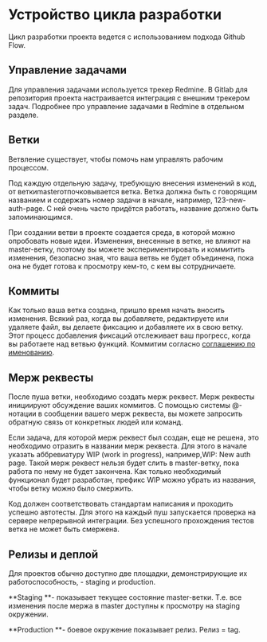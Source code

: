 # Устройство цикла разработки

Цикл разработки проекта ведется с использованием подхода Github Flow.

## Управление задачами

Для управления задачами используется трекер Redmine. В Gitlab для репозитория проекта настраивается интеграция с внешним трекером задач. Подробнее про управление задачами в Redmine в отдельном разделе.

## Ветки

Ветвление существует, чтобы помочь нам управлять рабочим процессом.

Под каждую отдельную задачу, требующую внесения изменений в код, от веткиmasterотпочковывается ветка. Ветка должна быть с говорящим названием и содержать номер задачи в начале, например, 123-new-auth-page. С ней очень часто придётся работать, название должно быть запоминающимся.

При создании ветви в проекте создается среда, в которой можно опробовать новые идеи. Изменения, внесенные в ветке, не влияют на master-ветку, поэтому вы можете экспериментировать и коммитить изменения, безопасно зная, что ваша ветвь не будет объединена, пока она не будет готова к просмотру кем-то, с кем вы сотрудничаете.

## Коммиты

Как только ваша ветка создана, пришло время начать вносить изменения. Всякий раз, когда вы добавляете, редактируете или удаляете файл, вы делаете фиксацию и добавляете их в свою ветку. Этот процесс добавления фиксаций отслеживает ваш прогресс, когда вы работаете над ветвью функций. Коммитим согласно [соглашению по именованию](soglashenie-po-imenovaniyu-kommitov.md).

## Мерж реквесты

После пуша ветки, необходимо создать мерж реквест. Мерж реквесты инициируют обсуждение ваших коммитов. С помощью системы @-нотации в сообщении вашего мерж реквеста, вы можете запросить обратную связь от конкретных людей или команд.

Если задача, для которой мерж реквест был создан, еще не решена, это необходимо отразить в названии мерж реквеста. Для этого в начале указать аббревиатуру WIP \(work in progress\), например,WIP: New auth page. Такой мерж реквест нельзя будет слить в master-ветку, пока работа по нему не будет закончена. Как только необходимый функционал будет разработан, префикс WIP можно убрать из названия, чтобы ветку можно было смержить.

Код должен соответствовать стандартам написания и проходить успешно автотесты. Для этого на каждый пуш запускается проверка на сервере непрерывной интеграции. Без успешного прохождения тестов ветка не может быть смержена.

## Релизы и деплой

Для проектов обычно доступно две площадки, демонстрирующие их работоспособность, - staging и production.

**Staging **- показывает текущее состояние master-ветки. Т.е. все изменения после мержа в master доступны к просмотру на staging окружении.

**Production **- боевое окружение показывает релиз. Релиз = tag.

